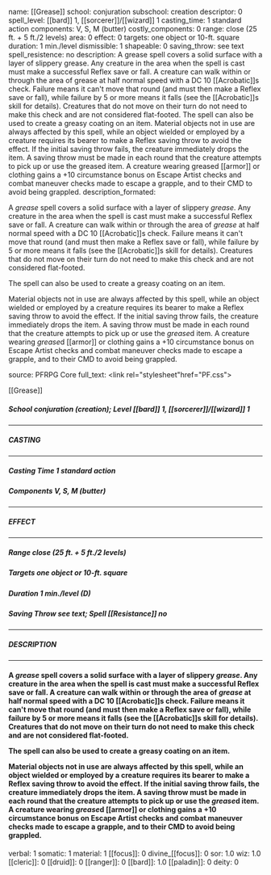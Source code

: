 name: [[Grease]]
school: conjuration
subschool: creation
descriptor: 0
spell_level: [[bard]] 1, [[sorcerer]]/[[wizard]] 1
casting_time: 1 standard action
components: V, S, M (butter)
costly_components: 0
range: close (25 ft. + 5 ft./2 levels)
area: 0
effect: 0
targets: one object or 10-ft. square
duration: 1 min./level
dismissible: 1
shapeable: 0
saving_throw: see text
spell_resistence: no
description: A grease spell covers a solid surface with a layer of slippery grease. Any creature in the area when the spell is cast must make a successful Reflex save or fall. A creature can walk within or through the area of grease at half normal speed with a DC 10 [[Acrobatic]]s check. Failure means it can't move that round (and must then make a Reflex save or fall), while failure by 5 or more means it falls (see the [[Acrobatic]]s skill for details). Creatures that do not move on their turn do not need to make this check and are not considered flat-footed.  The spell can also be used to create a greasy coating on an item.  Material objects not in use are always affected by this spell, while an object wielded or employed by a creature requires its bearer to make a Reflex saving throw to avoid the effect. If the initial saving throw fails, the creature immediately drops the item. A saving throw must be made in each round that the creature attempts to pick up or use the greased item. A creature wearing greased [[armor]] or clothing gains a +10 circumstance bonus on Escape Artist checks and combat maneuver checks made to escape a grapple, and to their CMD to avoid being grappled.
description_formated: <p>A <i>grease</i> spell covers a solid surface with a layer of slippery <i>grease</i>. Any creature in the area when the spell is cast must make a successful Reflex save or fall. A creature can walk within or through the area of <i>grease</i> at half normal speed with a DC 10 [[Acrobatic]]s check. Failure means it can't move that round (and must then make a Reflex save or fall), while failure by 5 or more means it falls (see the [[Acrobatic]]s skill for details). Creatures that do not move on their turn do not need to make this check and are not considered flat-footed.</p><p>The spell can also be used to create a greasy coating on an item.</p><p>Material objects not in use are always affected by this spell, while an object wielded or employed by a creature requires its bearer to make a Reflex saving throw to avoid the effect. If the initial saving throw fails, the creature immediately drops the item. A saving throw must be made in each round that the creature attempts to pick up or use the <i>grease</i>d item. A creature wearing <i>grease</i>d [[armor]] or clothing gains a +10 circumstance bonus on Escape Artist checks and combat maneuver checks made to escape a grapple, and to their CMD to avoid being grappled.</p>
source: PFRPG Core
full_text: <link rel="stylesheet"href="PF.css"><div class="heading"><p class="alignleft">[[Grease]]</p><div style="clear: both;"></div></div><div><h5><b>School </b>conjuration (creation); <b>Level </b>[[bard]] 1, [[sorcerer]]/[[wizard]] 1</h5></div><hr/><div><h5><b>CASTING</b></h5></div><hr/><div><h5><b>Casting Time </b>1 standard action</h5><h5><b>Components </b>V, S, M (butter)</h5></div><hr/><div><h5><b>EFFECT</b></h5></div><hr/><div><h5><b>Range </b>close (25 ft. + 5 ft./2 levels)</h5><h5><b>Targets </b>one object or 10-ft. square</h5><h5><b>Duration </b>1 min./level (D)</h5><h5><b>Saving Throw </b>see text; <b>Spell [[Resistance]] </b>no</h5></div><hr/><div><h5><b>DESCRIPTION</b></h5></div><hr/><div><h4><p>A <i>grease</i> spell covers a solid surface with a layer of slippery <i>grease</i>. Any creature in the area when the spell is cast must make a successful Reflex save or fall. A creature can walk within or through the area of <i>grease</i> at half normal speed with a DC 10 [[Acrobatic]]s check. Failure means it can't move that round (and must then make a Reflex save or fall), while failure by 5 or more means it falls (see the [[Acrobatic]]s skill for details). Creatures that do not move on their turn do not need to make this check and are not considered flat-footed.</p><p>The spell can also be used to create a greasy coating on an item.</p><p>Material objects not in use are always affected by this spell, while an object wielded or employed by a creature requires its bearer to make a Reflex saving throw to avoid the effect. If the initial saving throw fails, the creature immediately drops the item. A saving throw must be made in each round that the creature attempts to pick up or use the <i>grease</i>d item. A creature wearing <i>grease</i>d [[armor]] or clothing gains a +10 circumstance bonus on Escape Artist checks and combat maneuver checks made to escape a grapple, and to their CMD to avoid being grappled.</p></h4></div>
verbal: 1
somatic: 1
material: 1
[[focus]]: 0
divine_[[focus]]: 0
sor: 1.0
wiz: 1.0
[[cleric]]: 0
[[druid]]: 0
[[ranger]]: 0
[[bard]]: 1.0
[[paladin]]: 0
deity: 0
